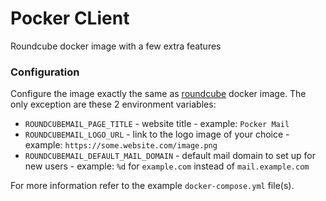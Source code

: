 # Pocker CLient

Roundcube docker image with a few extra features

### Configuration
Configure the image exactly the same as [roundcube](https://github.com/roundcube/roundcubemail) docker image. The only exception are these 2 environment variables:

- `ROUNDCUBEMAIL_PAGE_TITLE` - website title - example: `Pocker Mail`
- `ROUNDCUBEMAIL_LOGO_URL` - link to the logo image of your choice - example: `https://some.website.com/image.png`
- `ROUNDCUBEMAIL_DEFAULT_MAIL_DOMAIN` - default mail domain to set up for new users - example: `%d` for `example.com` instead of `mail.example.com`

For more information refer to the example `docker-compose.yml` file(s).
